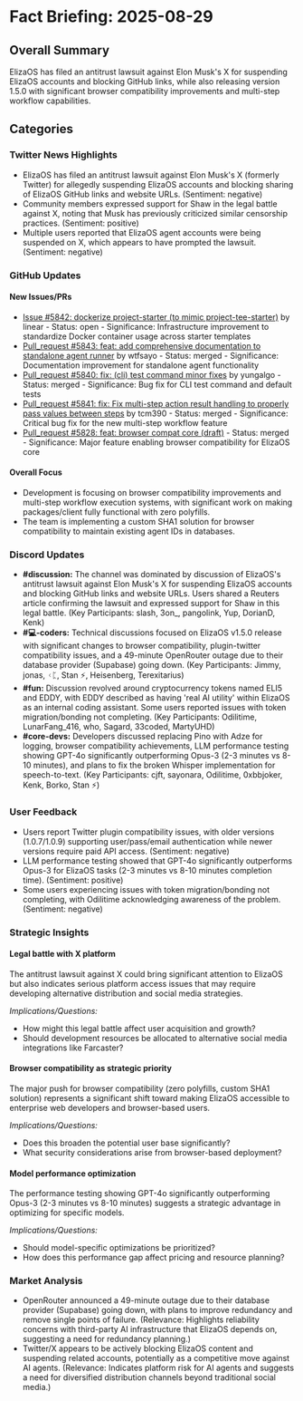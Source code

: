 # Fact Briefing: 2025-08-29

## Overall Summary
ElizaOS has filed an antitrust lawsuit against Elon Musk's X for suspending ElizaOS accounts and blocking GitHub links, while also releasing version 1.5.0 with significant browser compatibility improvements and multi-step workflow capabilities.

## Categories

### Twitter News Highlights
- ElizaOS has filed an antitrust lawsuit against Elon Musk's X (formerly Twitter) for allegedly suspending ElizaOS accounts and blocking sharing of ElizaOS GitHub links and website URLs. (Sentiment: negative)
- Community members expressed support for Shaw in the legal battle against X, noting that Musk has previously criticized similar censorship practices. (Sentiment: positive)
- Multiple users reported that ElizaOS agent accounts were being suspended on X, which appears to have prompted the lawsuit. (Sentiment: negative)

### GitHub Updates

#### New Issues/PRs
- [Issue #5842: dockerize project-starter (to mimic project-tee-starter)](https://github.com/elizaOS/eliza/issues/5842) by linear - Status: open - Significance: Infrastructure improvement to standardize Docker container usage across starter templates
- [Pull_request #5843: feat: add comprehensive documentation to standalone agent runner](#) by wtfsayo - Status: merged - Significance: Documentation improvement for standalone agent functionality
- [Pull_request #5840: fix: (cli) test command minor fixes](#) by yungalgo - Status: merged - Significance: Bug fix for CLI test command and default tests
- [Pull_request #5841: fix: Fix multi-step action result handling to properly pass values between steps](#) by tcm390 - Status: merged - Significance: Critical bug fix for the new multi-step workflow feature
- [Pull_request #5828: feat: browser compat core (draft)](https://github.com/elizaOS/eliza/pull/5828) - Status: merged - Significance: Major feature enabling browser compatibility for ElizaOS core

#### Overall Focus
- Development is focusing on browser compatibility improvements and multi-step workflow execution systems, with significant work on making packages/client fully functional with zero polyfills.
- The team is implementing a custom SHA1 solution for browser compatibility to maintain existing agent IDs in databases.

### Discord Updates
- **#discussion:** The channel was dominated by discussion of ElizaOS's antitrust lawsuit against Elon Musk's X for suspending ElizaOS accounts and blocking GitHub links and website URLs. Users shared a Reuters article confirming the lawsuit and expressed support for Shaw in this legal battle. (Key Participants: slash, 3on_, pangolink, Yup, DorianD, Kenk)
- **#💻-coders:** Technical discussions focused on ElizaOS v1.5.0 release with significant changes to browser compatibility, plugin-twitter compatibility issues, and a 49-minute OpenRouter outage due to their database provider (Supabase) going down. (Key Participants: Jimmy, jonas, ᚲᛈ, Stan ⚡, Heisenberg, Terexitarius)
- **#fun:** Discussion revolved around cryptocurrency tokens named ELI5 and EDDY, with EDDY described as having 'real AI utility' within ElizaOS as an internal coding assistant. Some users reported issues with token migration/bonding not completing. (Key Participants: Odilitime, LunarFang_416, who, Sagard, 33coded, MartyUHD)
- **#core-devs:** Developers discussed replacing Pino with Adze for logging, browser compatibility achievements, LLM performance testing showing GPT-4o significantly outperforming Opus-3 (2-3 minutes vs 8-10 minutes), and plans to fix the broken Whisper implementation for speech-to-text. (Key Participants: cjft, sayonara, Odilitime, 0xbbjoker, Kenk, Borko, Stan ⚡)

### User Feedback
- Users report Twitter plugin compatibility issues, with older versions (1.0.7/1.0.9) supporting user/pass/email authentication while newer versions require paid API access. (Sentiment: negative)
- LLM performance testing showed that GPT-4o significantly outperforms Opus-3 for ElizaOS tasks (2-3 minutes vs 8-10 minutes completion time). (Sentiment: positive)
- Some users experiencing issues with token migration/bonding not completing, with Odilitime acknowledging awareness of the problem. (Sentiment: negative)

### Strategic Insights

#### Legal battle with X platform
The antitrust lawsuit against X could bring significant attention to ElizaOS but also indicates serious platform access issues that may require developing alternative distribution and social media strategies.

*Implications/Questions:*
  - How might this legal battle affect user acquisition and growth?
  - Should development resources be allocated to alternative social media integrations like Farcaster?

#### Browser compatibility as strategic priority
The major push for browser compatibility (zero polyfills, custom SHA1 solution) represents a significant shift toward making ElizaOS accessible to enterprise web developers and browser-based users.

*Implications/Questions:*
  - Does this broaden the potential user base significantly?
  - What security considerations arise from browser-based deployment?

#### Model performance optimization
The performance testing showing GPT-4o significantly outperforming Opus-3 (2-3 minutes vs 8-10 minutes) suggests a strategic advantage in optimizing for specific models.

*Implications/Questions:*
  - Should model-specific optimizations be prioritized?
  - How does this performance gap affect pricing and resource planning?

### Market Analysis
- OpenRouter announced a 49-minute outage due to their database provider (Supabase) going down, with plans to improve redundancy and remove single points of failure. (Relevance: Highlights reliability concerns with third-party AI infrastructure that ElizaOS depends on, suggesting a need for redundancy planning.)
- Twitter/X appears to be actively blocking ElizaOS content and suspending related accounts, potentially as a competitive move against AI agents. (Relevance: Indicates platform risk for AI agents and suggests a need for diversified distribution channels beyond traditional social media.)